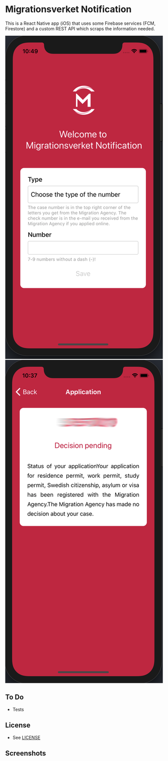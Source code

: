 # Migrationsverket Notification
This is a React Native app (iOS) that uses some Firebase services (FCM, Firestore) and a custom REST API which scraps the information needed.


![1](https://github.com/ricardodantas/MigrationsverketNotification/blob/master/assets/screenshots/1.png?raw=true) ![2](https://github.com/ricardodantas/MigrationsverketNotification/blob/master/assets/screenshots/2.png?raw=true)

## To Do
- Tests

## License
- See [LICENSE](/LICENSE)

## Screenshots
